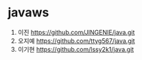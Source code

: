 # javaws

1. 이진 https://github.com/JINGENIE/java.git
2. 오지예 https://github.com/ttyg567/java.git
3. 이기현 https://github.com/lssy2k1/java.git
